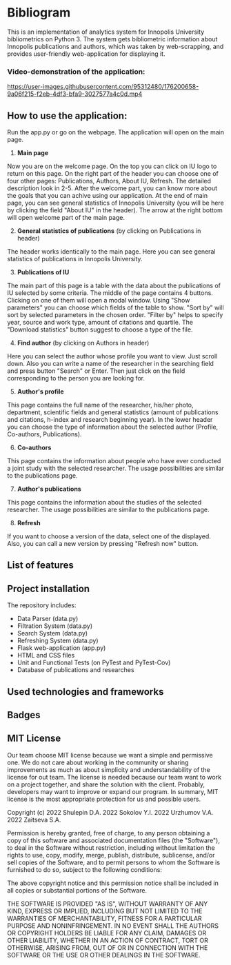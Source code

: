 # Bibliogram
This is an implementation of analytics system for Innopolis University bibliometrics on Python 3. The system gets bibliometric information about Innopolis publications and authors, which was taken by web-scrapping, and provides user-friendly web-application for displaying it.

### Video-demonstration of the application:

https://user-images.githubusercontent.com/95312480/176200658-9a06f215-f2eb-4df3-bfa9-3027577a4c0d.mp4

## How to use the application:
Run the app.py or go on the webpage. The application will open on the main page. 

1. **Main page**

Now you are on the welcome page. On the top you can click on IU logo to return on this page. On the right part of the header you can choose one of four other pages: Publications, Authors, About IU, Refresh. The detailed description look in 2-5.
After the welcome part, you can know more about the goals that you can achive using our application. 
At the end of main page, you can see general statistics of Innopolis University (you will be here by clicking the field "About IU" in the header).
The arrow at the right bottom will open welcome part of the main page.

2. **General statistics of publications** (by clicking on Publications in header)

The header works identically to the main page. 
Here you can see general statistics of publications in Innopolis University. 

3. **Publications of IU**

The main part of this page is a table with the data about the publications of IU selected by some criteria.
The middle of the page contains 4 buttons. Clicking on one of them will open a modal window. Using "Show parameters" you can choose which fields of the table to show. "Sort by" will sort by selected parameters in the chosen order. "Filter by" helps to specify year, source and work type, amount of citations and quartile. The "Download statistics" button suggest to choose a type of the file.

4. **Find author** (by clicking on Authors in header)

Here you can select the author whose profile you want to view. Just scroll down. Also you can write a name of the researcher in the searching field and press button "Search" or Enter. Then just click on the field corresponding to the person you are looking for.

5. **Author's profile**

This page contains the full name of the researcher, his/her photo, department, scientific fields and general statistics (amount of publications and citations, h-index and research beginning year).
In the lower header you can choose the type of information about the selected author (Profile, Co-authors, Publications).

6. **Co-authors**

This page contains the information about people who have ever conducted a joint study with the selected researcher. The usage possibilities are similar to the publications page. 

7. **Author's publications**

This page contains the information about the studies of the selected researcher. The usage possibilities are similar to the publications page. 

8. **Refresh**

If you want to choose a version of the data, select one of the displayed. Also, you can call a new version by pressing "Refresh now" button.

## List of features

## Project installation

The repository includes:

- Data Parser (data.py)
- Filtration System (data.py)
- Search System (data.py)
- Refreshing System (data.py)
- Flask web-application (app.py)
- HTML and CSS files
- Unit and Functional Tests (on PyTest and PyTest-Cov)
- Database of publications and researches

## Used technologies and frameworks

## Badges

## MIT License

Our team choose MIT license because we want a simple and permissive one. We do not care about working in the community or sharing improvements as much as about simplicity and understandability of the license for out team. The license is needed because our team want to work on a project together, and share the solution with the client. Probably, developers may want to improve or expand our program. In summary, MIT license is the most appropriate protection for us and possible users.

Copyright (c) 2022 Shulepin D.A.
              2022 Sokolov Y.I.
              2022 Urzhumov V.A.
              2022 Zaitseva S.A.

Permission is hereby granted, free of charge, to any person obtaining a copy
of this software and associated documentation files (the "Software"), to deal
in the Software without restriction, including without limitation the rights
to use, copy, modify, merge, publish, distribute, sublicense, and/or sell
copies of the Software, and to permit persons to whom the Software is
furnished to do so, subject to the following conditions:

The above copyright notice and this permission notice shall be included in all
copies or substantial portions of the Software.

THE SOFTWARE IS PROVIDED "AS IS", WITHOUT WARRANTY OF ANY KIND, EXPRESS OR
IMPLIED, INCLUDING BUT NOT LIMITED TO THE WARRANTIES OF MERCHANTABILITY,
FITNESS FOR A PARTICULAR PURPOSE AND NONINFRINGEMENT. IN NO EVENT SHALL THE
AUTHORS OR COPYRIGHT HOLDERS BE LIABLE FOR ANY CLAIM, DAMAGES OR OTHER
LIABILITY, WHETHER IN AN ACTION OF CONTRACT, TORT OR OTHERWISE, ARISING FROM,
OUT OF OR IN CONNECTION WITH THE SOFTWARE OR THE USE OR OTHER DEALINGS IN THE
SOFTWARE.
